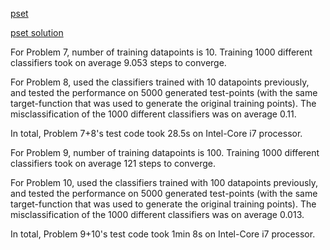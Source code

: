 [pset](https://work.caltech.edu/homework/hw1.pdf)

[pset solution](https://work.caltech.edu/homework/hw1_sol.pdf)

For Problem 7, number of training datapoints is 10. Training 1000 different classifiers took on average 9.053 steps to converge.

For Problem 8, used the classifiers trained with 10 datapoints previously, and tested the performance on 5000 generated test-points (with the same target-function that was used to generate the original training points). The misclassification of the 1000 different classifiers was on average 0.11.

In total, Problem 7+8's test code took 28.5s on Intel-Core i7 processor.

For Problem 9, number of training datapoints is 100. Training 1000 different classifiers took on average 121 steps to converge.

For Problem 10, used the classifiers trained with 100 datapoints previously, and tested the performance on 5000 generated test-points (with the same target-function that was used to generate the original training points). The misclassification of the 1000 different classifiers was on average 0.013.

In total, Problem 9+10's test code took 1min 8s on Intel-Core i7 processor.


